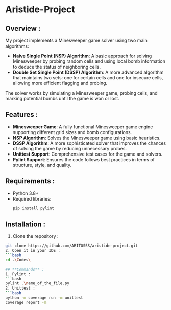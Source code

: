 # Aristide-Project

## **Overview :**

My project implements a Minesweeper game solver using two main algorithms:
- **Naive Single Point (NSP) Algorithm**: A basic approach for solving Minesweeper by probing random cells and using local bomb information to deduce the status of neighboring cells.
- **Double Set Single Point (DSSP) Algorithm**: A more advanced algorithm that maintains two sets: one for certain cells and one for insecure cells, allowing more efficient flagging and probing.

The solver works by simulating a Minesweeper game, probing cells, and marking potential bombs until the game is won or lost.

## **Features :**

- **Minesweeper Game**: A fully functional Minesweeper game engine supporting different grid sizes and bomb configurations.
- **NSP Algorithm**: Solves the Minesweeper game using basic heuristics.
- **DSSP Algorithm**: A more sophisticated solver that improves the chances of solving the game by reducing unnecessary probes.
- **Unittest Support**: Comprehensive test cases for the game and solvers.
- **Pylint Support**: Ensures the code follows best practices in terms of structure, style, and quality.

## **Requirements :**
- Python 3.8+
- Required libraries:
  ```bash
  pip install pylint

  
## **Installation :**
1. Clone the repository :
  ```bash
  git clone https://github.com/ARITOSSS/aristide-project.git
2. Open it in your IDE :
  ```bash
  cd .\Codes\

## **Commands** :
1. Pylint :
  ```bash
  pylint .\name_of_the_file.py
2. Unittest :
  ```bash
  python -m coverage run -m unittest
  coverage report -m
